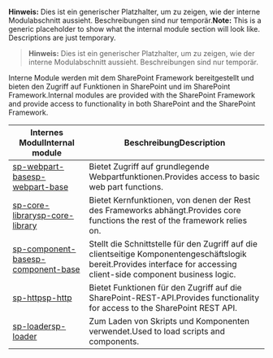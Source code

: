 <span data-ttu-id="4615a-p101">**Hinweis:** Dies ist ein generischer Platzhalter, um zu zeigen, wie der interne Modulabschnitt aussieht. Beschreibungen sind nur temporär.</span><span class="sxs-lookup"><span data-stu-id="4615a-p101">**Note:** This is a generic placeholder to show what the internal module section will look like. Descriptions are just temporary.</span></span>

>**Hinweis:** Dies ist ein generischer Platzhalter, um zu zeigen, wie der interne Modulabschnitt aussieht. Beschreibungen sind nur temporär.

<span data-ttu-id="4615a-104">Interne Module werden mit dem SharePoint Framework bereitgestellt und bieten den Zugriff auf Funktionen in SharePoint und im SharePoint Framework.</span><span class="sxs-lookup"><span data-stu-id="4615a-104">Internal modules are provided with the SharePoint Framework and provide access to functionality in both SharePoint and the SharePoint Framework.</span></span>

| <span data-ttu-id="4615a-105">Internes Modul</span><span class="sxs-lookup"><span data-stu-id="4615a-105">Internal module</span></span>   | <span data-ttu-id="4615a-106">Beschreibung</span><span class="sxs-lookup"><span data-stu-id="4615a-106">Description</span></span>                                             |
|-------------------|---------------------------------------------------------|
| [<span data-ttu-id="4615a-107">sp-webpart-base</span><span class="sxs-lookup"><span data-stu-id="4615a-107">sp-webpart-base</span></span>](sp-webpart-base-module.md)   | <span data-ttu-id="4615a-108">Bietet Zugriff auf grundlegende Webpartfunktionen.</span><span class="sxs-lookup"><span data-stu-id="4615a-108">Provides access to basic web part functions.</span></span>            |
| [<span data-ttu-id="4615a-109">sp-core-library</span><span class="sxs-lookup"><span data-stu-id="4615a-109">sp-core-library</span></span>](sp-core-library-module.md)   | <span data-ttu-id="4615a-110">Bietet Kernfunktionen, von denen der Rest des Frameworks abhängt.</span><span class="sxs-lookup"><span data-stu-id="4615a-110">Provides core functions the rest of the framework relies on.</span></span> |
| [<span data-ttu-id="4615a-111">sp-component-base</span><span class="sxs-lookup"><span data-stu-id="4615a-111">sp-component-base</span></span>](sp-component-base-module.md) | <span data-ttu-id="4615a-112">Stellt die Schnittstelle für den Zugriff auf die clientseitige Komponentengeschäftslogik bereit.</span><span class="sxs-lookup"><span data-stu-id="4615a-112">Provides interface for accessing client-side component business logic.</span></span> |
| [<span data-ttu-id="4615a-113">sp-http</span><span class="sxs-lookup"><span data-stu-id="4615a-113">sp-http</span></span>](sp-http-module.md)           | <span data-ttu-id="4615a-114">Bietet Funktionen für den Zugriff auf die SharePoint-REST-API.</span><span class="sxs-lookup"><span data-stu-id="4615a-114">Provides functionality for access to the SharePoint REST API.</span></span>  |
| [<span data-ttu-id="4615a-115">sp-loader</span><span class="sxs-lookup"><span data-stu-id="4615a-115">sp-loader</span></span>](sp-loader-module.md)         | <span data-ttu-id="4615a-116">Zum Laden von Skripts und Komponenten verwendet.</span><span class="sxs-lookup"><span data-stu-id="4615a-116">Used to load scripts and components.</span></span>                    |
